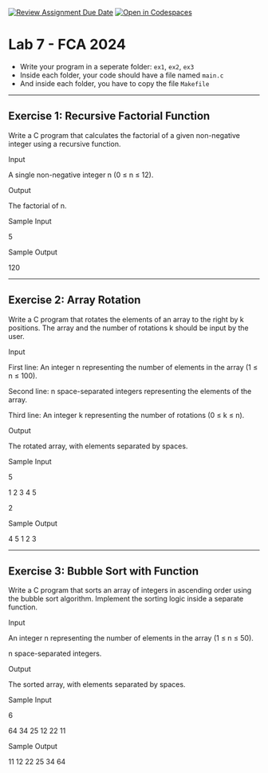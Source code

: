 [![Review Assignment Due Date](https://classroom.github.com/assets/deadline-readme-button-22041afd0340ce965d47ae6ef1cefeee28c7c493a6346c4f15d667ab976d596c.svg)](https://classroom.github.com/a/jcxhm5u7)
[![Open in Codespaces](https://classroom.github.com/assets/launch-codespace-2972f46106e565e64193e422d61a12cf1da4916b45550586e14ef0a7c637dd04.svg)](https://classroom.github.com/open-in-codespaces?assignment_repo_id=17394099)
# Lab 7 - FCA 2024

* Write your program in a seperate folder:  `ex1`, `ex2`, `ex3`
* Inside each folder, your code should have a file named `main.c`
* And inside each folder, you have to copy the file `Makefile`

--------------------------------------------
## Exercise 1: Recursive Factorial Function

Write a C program that calculates the factorial of a given non-negative integer using a recursive function.

Input

A single non-negative integer n (0 ≤ n ≤ 12).

Output

The factorial of n.

Sample Input


5

Sample Output

120


--------------------------------------------
## Exercise 2: Array Rotation

Write a C program that rotates the elements of an array to the right by k positions. The array and the number of rotations k should be input by the user.

Input

First line: An integer n representing the number of elements in the array (1 ≤ n ≤ 100).

Second line: n space-separated integers representing the elements of the array.

Third line: An integer k representing the number of rotations (0 ≤ k ≤ n).

Output

The rotated array, with elements separated by spaces.

Sample Input

5

1 2 3 4 5

2

Sample Output

4 5 1 2 3

--------------------------------------------
## Exercise 3: Bubble Sort with Function

Write a C program that sorts an array of integers in ascending order using the bubble sort algorithm. Implement the sorting logic inside a separate function.

Input

An integer n representing the number of elements in the array (1 ≤ n ≤ 50).

n space-separated integers.

Output

The sorted array, with elements separated by spaces.

Sample Input

6

64 34 25 12 22 11

Sample Output

11 12 22 25 34 64
